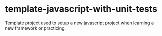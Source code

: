 # template-javascript-with-unit-tests
Template project used to setup a new javascript project when learning a new framework or practicing.
